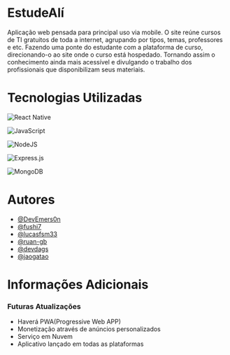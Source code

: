 
# EstudeAlí

Aplicação web pensada para principal uso via mobile. O site reúne cursos de TI gratuitos de toda a internet, agrupando por tipos, temas, professores e etc. Fazendo uma ponte do estudante com a plataforma de curso, direcionando-o ao site onde o curso está hospedado. Tornando assim o conhecimento ainda mais acessível e divulgando o trabalho dos profissionais que disponibilizam seus materiais.


# Tecnologias Utilizadas

![React Native](https://img.shields.io/badge/react_native-%2320232a.svg?style=for-the-badge&logo=react&logoColor=%2361DAFB)

![JavaScript](https://img.shields.io/badge/javascript-%23323330.svg?style=for-the-badge&logo=javascript&logoColor=%23F7DF1E)

![NodeJS](https://img.shields.io/badge/node.js-6DA55F?style=for-the-badge&logo=node.js&logoColor=white)

![Express.js](https://img.shields.io/badge/express.js-%23404d59.svg?style=for-the-badge&logo=express&logoColor=%2361DAFB)

![MongoDB](https://img.shields.io/badge/MongoDB-%234ea94b.svg?style=for-the-badge&logo=mongodb&logoColor=white)





# Autores

- [@DevEmers0n](https://github.com/DevEmers0n)
- [@fushi7](https://github.com/fushi7)
- [@lucasfsm33](https://github.com/lucasfsm33)
- [@ruan-gb](https://github.com/ruan-gb)
- [@devdags](https://github.com/devdags)
- [@jaogatao](https://github.com/Jaogatao)



# Informações Adicionais

### Futuras Atualizações

- Haverá PWA(Progressive Web APP)
- Monetização através de anúncios personalizados
- Serviço em Nuvem 
- Aplicativo lançado em todas as plataformas

